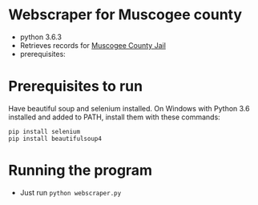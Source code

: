 # Webscraper for Muscogee county

- python 3.6.3
- Retrieves records for [Muscogee County Jail](https://www.columbusga.org/sheriff/InmateSearch.htm)
- prerequisites:

# Prerequisites to run

Have beautiful soup and selenium installed.  On Windows with Python 3.6 installed and added to PATH, install them with these commands:
```
pip install selenium
pip install beautifulsoup4
```

# Running the program

- Just run `python webscraper.py`